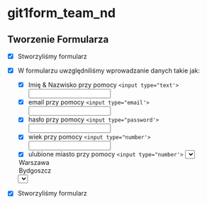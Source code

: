 # git1form_team_nd

## Tworzenie Formularza
- [x] Stworzyliśmy formularz
- [x] W formularzu uwzględniliśmy wprowadzanie danych takie jak:
    - [x] Imię & Nazwisko przy pomocy ```<input type="text'>``` <input type="text">
    - [x] email przy pomocy ```<input type="email'>``` <input type="email">
    - [x] hasło przy pomocy ```<input type="password'>``` <input type="password">
    - [x] wiek przy pomocy ```<input type="number'>``` <input type="number">
    - [x] ulubione miasto przy pomocy ```<input type="number'>``` <select name="cities">
    <option name="city-choice" value="Warszawa">Warszawa</option>
    <option name="city-choice" value="Bydgoszcz">Bydgoszcz</option>
  <select>
    - [x] Komentarz przy pomocy <textarea></textarea>

    - [x] ulubiony sport przy pomocy ```<input name="sport-choice" type="radio">``` <label>Sport<input type="radio" name="sport-choice"></label>
    - [x] ulubiona muzyka przy pomocy ```<input type="checkbox" name="rock">``` <label>Rock<input type="checkbox" name="rock"></label>
    - [x] załączenia pliku przy pomocy ```<input type="file" name="file">``` <label>Załącz plik <input type="file" name="file"></label>
- [x] Stworzyliśmy formularz